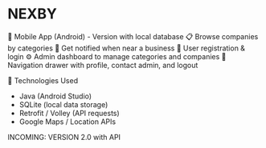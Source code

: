 # NEXBY 

🌟 Mobile App (Android) - Version with local database
📋 Browse companies by categories
🧭 Get notified when near a business
👤 User registration & login
⚙️ Admin dashboard to manage categories and companies
🧭 Navigation drawer with profile, contact admin, and logout

📱 Technologies Used
 - Java (Android Studio) 
 - SQLite (local data storage)
 - Retrofit / Volley (API requests)
 - Google Maps / Location APIs

INCOMING: VERSION 2.0 with API
